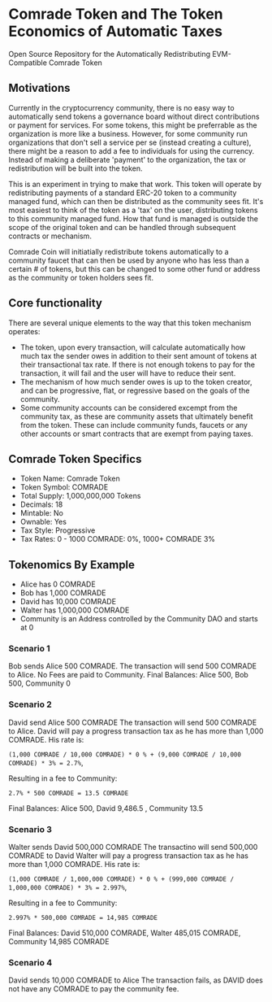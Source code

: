 # Comrade Token and The Token Economics of Automatic Taxes
Open Source Repository for the Automatically Redistributing EVM-Compatible Comrade Token

## Motivations
Currently in the cryptocurrency community, there is no easy way to automatically send tokens a governance board without direct contributions or payment for services. For some tokens, this might be preferrable as the organization is more like a business. However, for some community run organizations that don't sell a service per se (instead creating a culture), there might be a reason to add a fee to individuals for using the currency. Instead of making a deliberate 'payment' to the organization, the tax or redistribution will be built into the token.

This is an experiment in trying to make that work. This token will operate by redistributing payments of a standard ERC-20 token to a community managed fund, which can then be distributed as the community sees fit. It's most easiest to think of the token as a 'tax' on the user, distributing tokens to this community managed fund. How that fund is managed is outside the scope of the original token and can be handled through subsequent contracts or mechanism.

Comrade Coin will initiatially redistribute tokens automatically to a community faucet that can then be used by anyone who has less than a certain # of tokens, but this can be changed to some other fund or address as the community or token holders sees fit.

## Core functionality

There are several unique elements to the way that this token mechanism operates:

- The token, upon every transaction, will calculate automatically how much tax the sender owes in addition to their sent amount of tokens at their transactional tax rate. If there is not enough tokens to pay for the transaction, it will fail and the user will have to reduce their sent.
- The mechanism of how much sender owes is up to the token creator, and can be progressive, flat, or regressive based on the goals of the community.
- Some community accounts can be considered excempt from the community tax, as these are community assets that ultimately benefit from the token. These can include community funds, faucets or any other accounts or smart contracts that are exempt from paying taxes.

## Comrade Token Specifics

- Token Name: Comrade Token
- Token Symbol: COMRADE
- Total Supply: 1,000,000,000 Tokens
- Decimals: 18
- Mintable: No
- Ownable: Yes
- Tax Style: Progressive
- Tax Rates: 0 - 1000 COMRADE: 0%, 1000+ COMRADE 3%

## Tokenomics By Example

- Alice has 0 COMRADE
- Bob has 1,000 COMRADE
- David has 10,000 COMRADE
- Walter has 1,000,000 COMRADE
- Community is an Address controlled by the Community DAO and starts at 0

### Scenario 1

Bob sends Alice 500 COMRADE. 
The transaction will send 500 COMRADE to Alice.
No Fees are paid to Community.
Final Balances: Alice 500, Bob 500, Community 0

### Scenario 2

David send Alice 500 COMRADE
The transaction will send 500 COMRADE to Alice.
David will pay a progress transaction tax as he has more than 1,000 COMRADE. His rate is:

`(1,000 COMRADE / 10,000 COMRADE) * 0 % + (9,000 COMRADE / 10,000 COMRADE) * 3% = 2.7%`,

Resulting in a fee to Community:

`2.7% * 500 COMRADE = 13.5 COMRADE`

Final Balances: Alice 500, David 9,486.5 , Community 13.5

### Scenario 3

Walter sends David 500,000 COMRADE
The transactino will send 500,000 COMRADE to David
Walter will pay a progress transaction tax as he has more than 1,000 COMRADE. His rate is:

`(1,000 COMRADE / 1,000,000 COMRADE) * 0 % + (999,000 COMRADE / 1,000,000 COMRADE) * 3% = 2.997%`,

Resulting in a fee to Community:

`2.997% * 500,000 COMRADE = 14,985 COMRADE`

Final Balances: David 510,000 COMRADE, Walter 485,015 COMRADE, Community 14,985 COMRADE

### Scenario 4

David sends 10,000 COMRADE to Alice
The transaction fails, as DAVID does not have any COMRADE to pay the community fee.




